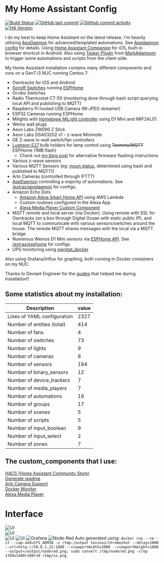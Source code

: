 # My Home Assistant Config
[![Build Status](https://travis-ci.org/aneisch/home-assistant-config.svg?branch=master)](https://travis-ci.org/aneisch/home-assistant-config)
[![GitHub last commit](https://img.shields.io/github/last-commit/aneisch/home-assistant-config)](https://github.com/aneisch/home-assistant-config/commits/master)
[![GitHub commit activity](https://img.shields.io/github/commit-activity/y/aneisch/home-assistant-config)](https://github.com/aneisch/home-assistant-config/graphs/commit-activity)
[![HA Version](https://img.shields.io/badge/Running%20Home%20Assistant-0.99.2%20(Latest)-brightgreen)](https://github.com/home-assistant/home-assistant/releases/latest)


I do my best to keep Home Assistant on the latest release. I'm heavily utilizing [AppDaemon](http://appdaemon.readthedocs.io/en/latest/) for advanced/templated automations. See [Appdaemon config](https://github.com/aneisch/home-assistant-config/tree/master/extras/appdaemon) for details. Using [Home Assistant Companion](https://itunes.apple.com/us/app/home-assistant-companion/id1099568401?mt=8) for iOS, built-in browser shortcut in Android. Also using [Tasker Plugin](https://github.com/MarkAdamson/home-assistant-plugin-for-tasker) from [MarkAdamsom](https://github.com/MarkAdamson) to trigger some automations and scripts from the client-side. 

My Home Assistant installation contains many different components and runs on a Gen7 i3 NUC running Centos 7:

- Owntracks for iOS and Android
- [Sonoff Switches](https://www.itead.cc/sonoff-wifi-wireless-switch.html) running [ESPHome](https://esphome.io/index.html)
- Orvibo Switches
- Radio Thermostat CT-50 (monitoring done through bash script querying local API and publishing to MQTT)
- Raspberry Pi hosted USB Camera (M-JPEG streamer)
- ESP32 Cameras running ESPHome
- Milights with [Homebrew MiLight controller](http://blog.christophermullins.com/2017/02/11/milight-wifi-gateway-emulator-on-an-esp8266/) using D1 Mini and NRF24L01. 
- Wemo wall plugs
- Aeon Labs ZW090 Z Stick
- Aeon Labs DSA03202 v1 - z-wave Minimote
- GE Z-wave in-wall switch/fan controllers
- [Lustreon E27](https://www.banggood.com/LUSTREON-E27-Smart-WiFi-Bulb-Adapter-Socket-Lamp-Holder-Work-With-Alexa-Google-Home-IFTTT-AC85-265V-p-1285550.html) bulb holders for lamp control using ~~Tasmota/MQTT~~ ESPHome (1MB flash)
  - Check out [my blog post](http://blog.aneis.ch/2019/01/tuya-convert-for-lustreon.html) for alternative firmware flashing instructions
- Various z-wave sensors
- Various MQTT Sensors (eg: [moon status](https://github.com/aneisch/home-assistant-config/blob/master/extras/helper_scripts/moon_phase_mqtt), determined using bash and published to MQTT))
- Arlo Cameras (controlled through IFTTT)
- [AppDaemon](https://appdaemon.readthedocs.io/en/latest/) controlling a majority of automations. See [/extras/appdaemon](https://github.com/aneisch/home-assistant-config/tree/master/extras/appdaemon) for configs.
- Amazon Echo Dots
  - [Amazon Alexa Smart Home API](https://www.home-assistant.io/components/alexa.smart_home/) using AWS Lambda 
  - Custom routines configured in the Alexa App.
  - [Alexa Media Player Custom Component](https://github.com/keatontaylor/alexa_media_player)
- MQTT remote and local server (via Docker). Using remote with SSL for Owntracks (on a box through Digital Ocean with static public IP), and local MQTT to communicate with various sensors/switches around the house. The remote MQTT shares messages with the local via a MQTT bridge.
- Numerous Wemos D1 Mini sensors via [ESPHome API](https://esphome.io/components/api.html). See [/extras/esphome](https://github.com/aneisch/home-assistant-config/tree/master/extras/esphome) for configs. 
- UPS monitoring using [pwrstat_docker](https://github.com/DanielWinks/pwrstat_docker)

Also using Grafana/Influx for graphing, both running in Docker containers on my NUC. 
 
Thanks to Deviant Engineer for the [guides](https://deviant.engineer/2016/11/hass-centos7/) that helped me during installation!!

## Some statistics about my installation:
Description | value
-- | --
Lines of YAML configuration | 2327
Number of entities (total) | 414  
Number of fans | 4  
Number of switches | 73  
Number of lights | 9  
Number of cameras | 8  
Number of sensors | 194  
Number of binary_sensors | 12  
Number of device_trackers | 7  
Number of media_players | 7  
Number of automations | 19  
Number of groups | 17  
Number of scenes | 5  
Number of scripts | 5  
Number of input_boolean | 9  
Number of input_select | 2  
Number of zones | 7  


## The custom_components that I use:
[HACS (Home Assistant Community Store)](https://custom-components.github.io/hacs)  
[Generate readme](https://github.com/custom-components/readme)  
[Arlo Camera Support](https://github.com/twrecked/hass-aarlo/blob/master/README.md)  
[Docker Monitor](https://github.com/Sanderhuisman/home-assistant-custom-components)  
[Alexa Media Player](https://github.com/custom-components/alexa_media_player/wiki)  

# Interface
![UI](images/screenshot1.png)  
![UI](images/screenshot2.png)  
![UI](images/screenshot3.png)
![UI](images/screenshot4.png)
![Grafana](images/grafana.png)
![Node-Red](images/nodered.png)
Auto generated using: `docker run --rm -it --cap-add=SYS_ADMIN -v /tmp:/output tonious/chromeshot --delay=1000 --url=http://10.0.1.22:1880 --viewportWidth=2000 --viewportHeight=1800 --output=/output/nodered.png; sudo convert /tmp/nodered.png -crop 1350x1400+180+10 /tmp/ss.png`
